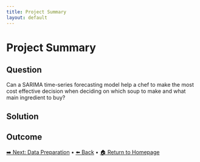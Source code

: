 ```yaml
---
title: Project Summary
layout: default
---
```

# Project Summary

## Question
Can a SARIMA time-series forecasting model help a chef to make the most cost effective decision when deciding on which soup to make and what main ingredient to buy?

## Solution

## Outcome

[➡️ Next: Data Preparation]({{site.baseurl}}/Data-Preparation) • [⬅️ Back]({{site.baseurl}}/Project-Background) • [🏠 Return to Homepage]({{site.baseurl}}/index)
